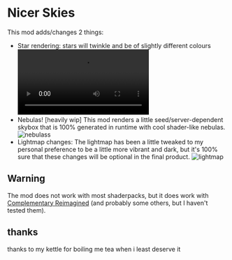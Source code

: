 # Nicer Skies

This mod adds/changes 2 things:
 - Star rendering: stars will twinkle and be of slightly different colours
![Star_video.mp4](https://user-images.githubusercontent.com/57519662/195574727-11e11ce6-73b6-4786-b6cf-4e38d4b5cd26.mp4)
 - Nebulas! [heavily wip] This mod renders a little seed/server-dependent skybox that is 100% generated in runtime with cool shader-like nebulas.
![nebulass](https://user-images.githubusercontent.com/57519662/195982091-0abb4067-a7ac-4456-bf99-365e0f2080a6.png)
 - Lightmap changes: The lightmap has been a little tweaked to my personal preference to be a little more vibrant and dark, but it's 100% sure that these changes will be optional in the final product.
 ![lightmap](https://user-images.githubusercontent.com/57519662/195578328-053f5d84-a9db-4e44-a4a7-4ecc4f25af37.gif)

## Warning
The mod does not work with most shaderpacks, but it does work with [Complementary Reimagined](https://www.curseforge.com/minecraft/customization/complementary-reimagined) (and probably some others, but I haven't tested them).

## thanks
thanks to my kettle for boiling me tea when i least deserve it
